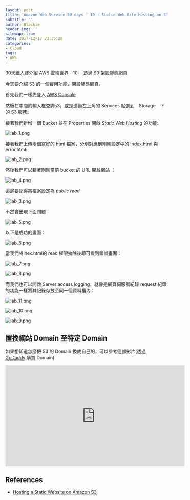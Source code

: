 ```yaml
---
layout: post
title: 'Amazon Web Service 30 days - 10 : Static Web Site Hosting on S3'
subtitle: ''
author: Blackie
header-img: ''
sitemap: true
date: 2017-12-17 23:25:28
categories:
- Cloud
tags:
- AWS
---
```


30天鐵人賽介紹 AWS 雲端世界 - 10:　透過 S3 架設靜態網頁

<!-- More -->

今天要介紹 S3 的一個實用功能，架設靜態網頁。

首先我們一樣先登入 [AWS Console](https://console.aws.amazon.com/console/home)

然後在中間的輸入框查詢s3，或是透過左上角的 Services 點選到　Storage　下的 S3 服務。

接著我們新增一個 Bucket 並在 Properties 開啟 *Static Web Hosting* 的功能:

![lab_1.png](lab_1.png)

接著我們上傳兩個寫好的 html 檔案，分別對應到剛剛設定中的 index.html 與 error.html:

![lab_2.png](lab_2.png)

然後我們可以藉著剛剛當前 bucket 的 URL 開啟網站 ：

![lab_4.png](lab_4.png)

這邊要記得將檔案設定為 *public read*

![lab_3.png](lab_3.png)

不然會出現下面問題：

![lab_5.png](lab_5.png)

以下是成功的畫面：

![lab_6.png](lab_6.png)

當我們將inex.html的 read 權限摘除後即可看到錯誤畫面：

![lab_7.png](lab_7.png)

![lab_8.png](lab_8.png)

而我們也可以開啟 Server access logging，就像是網頁伺服器紀錄 request 紀錄的功能一樣將其記錄存放至同一個資料槽內：

![lab_11.png](lab_11.png)

![lab_10.png](lab_10.png)

![lab_9.png](lab_9.png)

## 置換網站 Domain 至特定 Domain ##

如果想知道怎麼把 S3 的 Domain 換成自己的，可以參考這部影片(透過 [GoDaddy](https://tw.godaddy.com/) 購買 Domain)

<iframe width='560' height='315' src='https://www.youtube.com/embed/L7kqlkvllv0"' frameborder='0' allowfullscreen></iframe>

## References ##

- [Hosting a Static Website on Amazon S3](http://docs.aws.amazon.com/AmazonS3/latest/dev/WebsiteHosting.html)